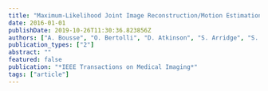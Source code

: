 ```yaml
---
title: "Maximum-Likelihood Joint Image Reconstruction/Motion Estimation in Attenuation-Corrected Respiratory Gated PET/CT using a Single Attenuation Map"
date: 2016-01-01
publishDate: 2019-10-26T11:30:36.823856Z
authors: ["A. Bousse", "O. Bertolli", "D. Atkinson", "S. Arridge", "S. Ourselin", "B. F. Hutton", "K. Thielemans"]
publication_types: ["2"]
abstract: ""
featured: false
publication: "*IEEE Transactions on Medical Imaging*"
tags: ["article"]
---
```


